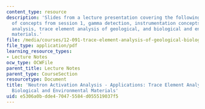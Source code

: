 ```yaml
---
content_type: resource
description: 'Slides from a lecture presentation covering the following topics: review
  of concepts from session 1, gamma detection, instrumentation concepts, neutron activation
  analysis, trace element analysis of geological, and biological and environmental
  materials.'
file: /media/courses/12-091-trace-element-analysis-of-geological-biological-environmental-materials-by-neutron-activation-analysis-an-exposure-january-iap-2005/e5306a0bdde470475584d055519037f5_session2b.pdf
file_type: application/pdf
learning_resource_types:
- Lecture Notes
ocw_type: OCWFile
parent_title: Lecture Notes
parent_type: CourseSection
resourcetype: Document
title: 'Neutron Activation Analysis - Applications: Trace Element Analysis of Geological,
  Biological and Environmental Materials'
uid: e5306a0b-dde4-7047-5584-d055519037f5
---
```

